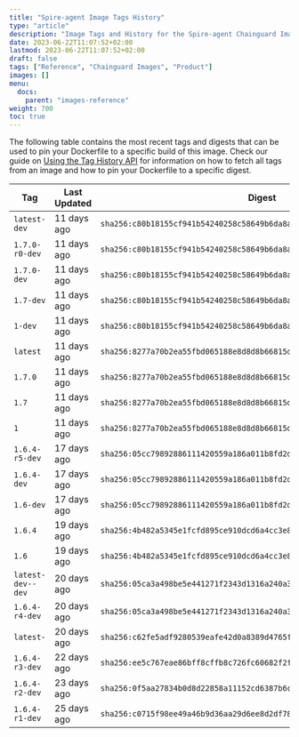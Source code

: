 ```yaml
---
title: "Spire-agent Image Tags History"
type: "article"
description: "Image Tags and History for the Spire-agent Chainguard Image"
date: 2023-06-22T11:07:52+02:00
lastmod: 2023-06-22T11:07:52+02:00
draft: false
tags: ["Reference", "Chainguard Images", "Product"]
images: []
menu:
  docs:
    parent: "images-reference"
weight: 700
toc: true
---
```


The following table contains the most recent tags and digests that can be used to pin your Dockerfile to a specific build of this image. Check our guide on [Using the Tag History API](/chainguard/chainguard-images/using-the-tag-history-api/) for information on how to fetch all tags from an image and how to pin your Dockerfile to a specific digest.

| Tag               | Last Updated | Digest                                                                    |
|-------------------|--------------|---------------------------------------------------------------------------|
| `latest-dev`      | 11 days ago  | `sha256:c80b18155cf941b54240258c58649b6da8af51acdf88d265df8dd0f96b27e02d` |
| `1.7.0-r0-dev`    | 11 days ago  | `sha256:c80b18155cf941b54240258c58649b6da8af51acdf88d265df8dd0f96b27e02d` |
| `1.7.0-dev`       | 11 days ago  | `sha256:c80b18155cf941b54240258c58649b6da8af51acdf88d265df8dd0f96b27e02d` |
| `1.7-dev`         | 11 days ago  | `sha256:c80b18155cf941b54240258c58649b6da8af51acdf88d265df8dd0f96b27e02d` |
| `1-dev`           | 11 days ago  | `sha256:c80b18155cf941b54240258c58649b6da8af51acdf88d265df8dd0f96b27e02d` |
| `latest`          | 11 days ago  | `sha256:8277a70b2ea55fbd065188e8d8d8b66815dbafacbbfef577547963116a2220db` |
| `1.7.0`           | 11 days ago  | `sha256:8277a70b2ea55fbd065188e8d8d8b66815dbafacbbfef577547963116a2220db` |
| `1.7`             | 11 days ago  | `sha256:8277a70b2ea55fbd065188e8d8d8b66815dbafacbbfef577547963116a2220db` |
| `1`               | 11 days ago  | `sha256:8277a70b2ea55fbd065188e8d8d8b66815dbafacbbfef577547963116a2220db` |
| `1.6.4-r5-dev`    | 17 days ago  | `sha256:05cc79892886111420559a186a011b8fd2db92b28bf837e5ddc1057748722c63` |
| `1.6.4-dev`       | 17 days ago  | `sha256:05cc79892886111420559a186a011b8fd2db92b28bf837e5ddc1057748722c63` |
| `1.6-dev`         | 17 days ago  | `sha256:05cc79892886111420559a186a011b8fd2db92b28bf837e5ddc1057748722c63` |
| `1.6.4`           | 19 days ago  | `sha256:4b482a5345e1fcfd895ce910dcd6a4cc3e858505be71025714e8b4914b810143` |
| `1.6`             | 19 days ago  | `sha256:4b482a5345e1fcfd895ce910dcd6a4cc3e858505be71025714e8b4914b810143` |
| `latest-dev--dev` | 20 days ago  | `sha256:05ca3a498be5e441271f2343d1316a240a347dea3692a57c3eb48936c0d022cb` |
| `1.6.4-r4-dev`    | 20 days ago  | `sha256:05ca3a498be5e441271f2343d1316a240a347dea3692a57c3eb48936c0d022cb` |
| `latest-`         | 20 days ago  | `sha256:c62fe5adf9280539eafe42d0a8389d4765f5eae4a4f6e3a0153d2d50d2245fd9` |
| `1.6.4-r3-dev`    | 22 days ago  | `sha256:ee5c767eae86bff8cffb8c726fc60682f2f36fdd3c0a8d760908e42ae0efd56e` |
| `1.6.4-r2-dev`    | 23 days ago  | `sha256:0f5aa27834b0d8d22858a11152cd6387b6c2d2cf410f7c4cdd5aa5379312369f` |
| `1.6.4-r1-dev`    | 25 days ago  | `sha256:c0715f98ee49a46b9d36aa29d6ee8d2df787a93cb6f928638d02bbc50b4e6b86` |
